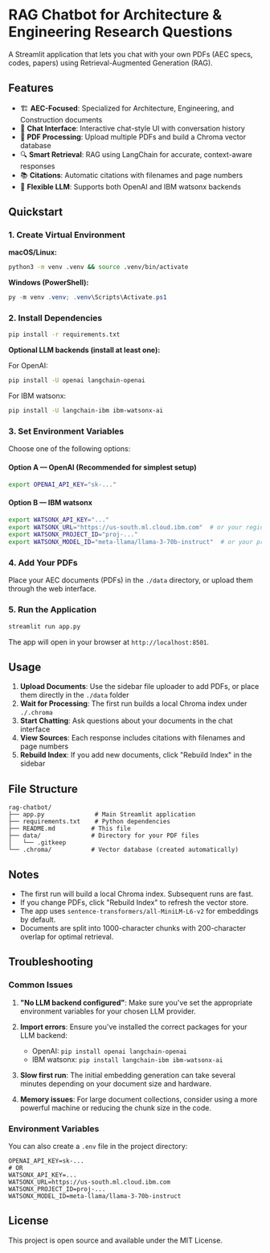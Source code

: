 # RAG Chatbot for Architecture & Engineering Research Questions

A Streamlit application that lets you chat with your own PDFs (AEC specs, codes, papers) using Retrieval-Augmented Generation (RAG).

## Features

- 🏗️ **AEC-Focused**: Specialized for Architecture, Engineering, and Construction documents
- 💬 **Chat Interface**: Interactive chat-style UI with conversation history
- 📄 **PDF Processing**: Upload multiple PDFs and build a Chroma vector database
- 🔍 **Smart Retrieval**: RAG using LangChain for accurate, context-aware responses
- 📚 **Citations**: Automatic citations with filenames and page numbers
- 🔌 **Flexible LLM**: Supports both OpenAI and IBM watsonx backends

## Quickstart

### 1. Create Virtual Environment

**macOS/Linux:**
```bash
python3 -m venv .venv && source .venv/bin/activate
```

**Windows (PowerShell):**
```powershell
py -m venv .venv; .venv\Scripts\Activate.ps1
```

### 2. Install Dependencies

```bash
pip install -r requirements.txt
```

**Optional LLM backends (install at least one):**

For OpenAI:
```bash
pip install -U openai langchain-openai
```

For IBM watsonx:
```bash
pip install -U langchain-ibm ibm-watsonx-ai
```

### 3. Set Environment Variables

Choose one of the following options:

#### Option A — OpenAI (Recommended for simplest setup)
```bash
export OPENAI_API_KEY="sk-..."
```

#### Option B — IBM watsonx
```bash
export WATSONX_API_KEY="..."
export WATSONX_URL="https://us-south.ml.cloud.ibm.com"  # or your region URL
export WATSONX_PROJECT_ID="proj-..."
export WATSONX_MODEL_ID="meta-llama/llama-3-70b-instruct"  # or your preferred model
```

### 4. Add Your PDFs

Place your AEC documents (PDFs) in the `./data` directory, or upload them through the web interface.

### 5. Run the Application

```bash
streamlit run app.py
```

The app will open in your browser at `http://localhost:8501`.

## Usage

1. **Upload Documents**: Use the sidebar file uploader to add PDFs, or place them directly in the `./data` folder
2. **Wait for Processing**: The first run builds a local Chroma index under `./.chroma`
3. **Start Chatting**: Ask questions about your documents in the chat interface
4. **View Sources**: Each response includes citations with filenames and page numbers
5. **Rebuild Index**: If you add new documents, click "Rebuild Index" in the sidebar

## File Structure

```
rag-chatbot/
├── app.py              # Main Streamlit application
├── requirements.txt    # Python dependencies
├── README.md          # This file
├── data/              # Directory for your PDF files
│   └── .gitkeep
└── .chroma/           # Vector database (created automatically)
```

## Notes

- The first run will build a local Chroma index. Subsequent runs are fast.
- If you change PDFs, click "Rebuild Index" to refresh the vector store.
- The app uses `sentence-transformers/all-MiniLM-L6-v2` for embeddings by default.
- Documents are split into 1000-character chunks with 200-character overlap for optimal retrieval.

## Troubleshooting

### Common Issues

1. **"No LLM backend configured"**: Make sure you've set the appropriate environment variables for your chosen LLM provider.

2. **Import errors**: Ensure you've installed the correct packages for your LLM backend:
   - OpenAI: `pip install openai langchain-openai`
   - IBM watsonx: `pip install langchain-ibm ibm-watsonx-ai`

3. **Slow first run**: The initial embedding generation can take several minutes depending on your document size and hardware.

4. **Memory issues**: For large document collections, consider using a more powerful machine or reducing the chunk size in the code.

### Environment Variables

You can also create a `.env` file in the project directory:
```
OPENAI_API_KEY=sk-...
# OR
WATSONX_API_KEY=...
WATSONX_URL=https://us-south.ml.cloud.ibm.com
WATSONX_PROJECT_ID=proj-...
WATSONX_MODEL_ID=meta-llama/llama-3-70b-instruct
```

## License

This project is open source and available under the MIT License.
